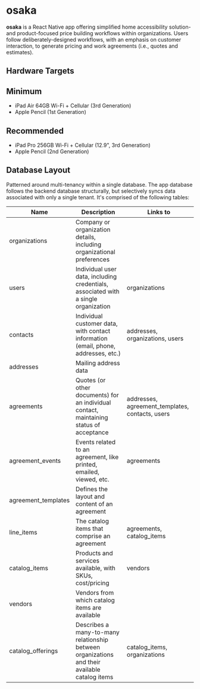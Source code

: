 # osaka

**osaka** is a React Native app offering simplified home accessibility solution- and product-focused price building workflows within organizations. Users follow deliberately-designed workflows, with an emphasis on customer interaction, to generate pricing and work agreements (i.e., quotes and estimates).

## Hardware Targets

## Minimum

- iPad Air 64GB Wi-Fi + Cellular (3rd Generation)
- Apple Pencil (1st Generation)

## Recommended

- iPad Pro 256GB Wi-Fi + Cellular (12.9", 3rd Generation)
- Apple Pencil (2nd Generation)

## Database Layout

Patterned around multi-tenancy within a single database. The app database follows the backend database structurally, but selectively syncs data associated with only a single tenant. It's comprised of the following tables:

| Name                | Description                                                                                   | Links to                                        |
| ------------------- | --------------------------------------------------------------------------------------------- | ----------------------------------------------- |
| organizations       | Company or organization details, including organizational preferences                         |                                                 |
| users               | Individual user data, including credentials, associated with a single organization            | organizations                                   |
| contacts            | Individual customer data, with contact information (email, phone, addresses, etc.)            | addresses, organizations, users                 |
| addresses           | Mailing address data                                                                          |                                                 |
| agreements          | Quotes (or other documents) for an individual contact, maintaining status of acceptance       | addresses, agreement_templates, contacts, users |
| agreement_events    | Events related to an agreement, like printed, emailed, viewed, etc.                           | agreements                                      |
| agreement_templates | Defines the layout and content of an agreement                                                |                                                 |
| line_items          | The catalog items that comprise an agreement                                                  | agreements, catalog_items                       |
| catalog_items       | Products and services available, with SKUs, cost/pricing                                      | vendors                                         |
| vendors             | Vendors from which catalog items are available                                                |                                                 |
| catalog_offerings   | Describes a many-to-many relationship between organizations and their available catalog items | catalog_items, organizations                    |
